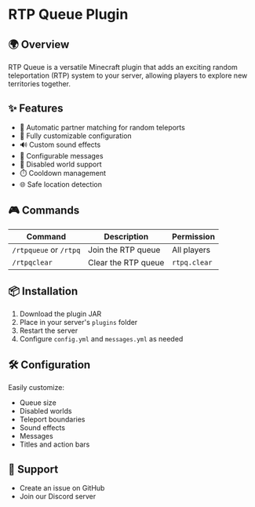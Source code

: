 # RTP Queue Plugin

## 🌍 Overview

RTP Queue is a versatile Minecraft plugin that adds an exciting random teleportation (RTP) system to your server, allowing players to explore new territories together.

## ✨ Features

- 🔀 Automatic partner matching for random teleports
- 🌈 Fully customizable configuration
- 🔊 Custom sound effects
- 📝 Configurable messages
- 🚫 Disabled world support
- ⏱️ Cooldown management
- 🌐 Safe location detection

## 🎮 Commands

| Command | Description | Permission |
|---------|-------------|------------|
| `/rtpqueue` or `/rtpq` | Join the RTP queue | All players |
| `/rtpqclear` | Clear the RTP queue | `rtpq.clear` |

## 📦 Installation

1. Download the plugin JAR
2. Place in your server's `plugins` folder
3. Restart the server
4. Configure `config.yml` and `messages.yml` as needed

## 🛠️ Configuration

Easily customize:
- Queue size
- Disabled worlds
- Teleport boundaries
- Sound effects
- Messages
- Titles and action bars

## 🤝 Support

- Create an issue on GitHub
- Join our Discord server
